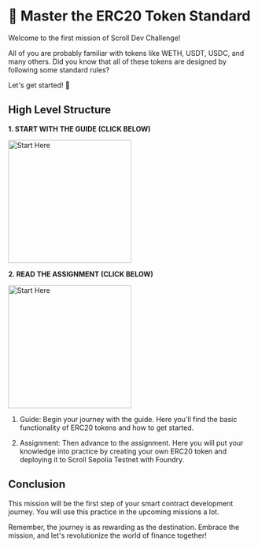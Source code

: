 # 🚀 Master the ERC20 Token Standard

Welcome to the first mission of Scroll Dev Challenge!

All of you are probably familiar with tokens like WETH, USDT, USDC, and many others. Did you know that all of these tokens are designed by following some standard rules?

Let's get started! 💪

## High Level Structure

**1. START WITH THE GUIDE (CLICK BELOW)**

[<img alt="Start Here" width= "250px" src="../images/guide.png" />](./Guide.md)

**2. READ THE ASSIGNMENT (CLICK BELOW)**

[<img alt="Start Here" width= "250px" src="../images/assignment.png" />](./Assignment.md)

1. Guide: Begin your journey with the guide. Here you'll find the basic functionality of ERC20 tokens and how to get started.

2. Assignment: Then advance to the assignment. Here you will put your knowledge into practice by creating your own ERC20 token and deploying it to Scroll Sepolia Testnet with Foundry.

## Conclusion

This mission will be the first step of your smart contract development journey. You will use this practice in the upcoming missions a lot.

Remember, the journey is as rewarding as the destination. Embrace the mission, and let's revolutionize the world of finance together!